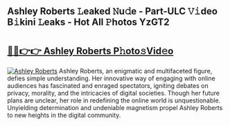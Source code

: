 ## Ashley Roberts 𝙻eaked 𝙽u𝚍e - Part-ULC 𝚅𝚒deo B𝚒kini 𝙻eaks - Hot All 𝙿hotos YzGT2

# <h2><a href="http://ld39ft7.urlbe.top/?page=Ashley+Roberts">🔗🔗👉👉 Ashley Roberts P𝚑oto𝚜Vid𝚎o</a></h2>

[![Ashley Roberts](https://i.imgur.com/eBuTRDB.gif)](http://ld39ft7.urlbe.top/?page=Ashley+Roberts)
Ashley Roberts, an enigmatic and multifaceted figure, defies simple understanding. Her innovative way of engaging with online audiences has fascinated and enraged spectators, igniting debates on privacy, morality, and the intricacies of digital societies. Though her future plans are unclear, her role in redefining the online world is unquestionable. Unyielding determination and undeniable magnetism propel Ashley Roberts to new heights in the digital community.
